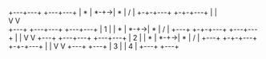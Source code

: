 +---+---+  +---+---+
| * | *-+->| * | / |
+-+-+---+  +-+-+---+
  |          |   
  V          V      
+---+      +---+---+  +---+---+
| 1 |      | * | *-+->| * | / |
+---+      +-+-+---+  +---+---+
             |          |
             V          V
           +---+      +---+---+  +---+---+
           | 2 |      | * | *-+->| * | / |
           +---+      +-+-+---+  +-+-+---+
                        |          |
                        V          V
                      +---+      +---+
                      | 3 |      | 4 |
                      +---+      +---+